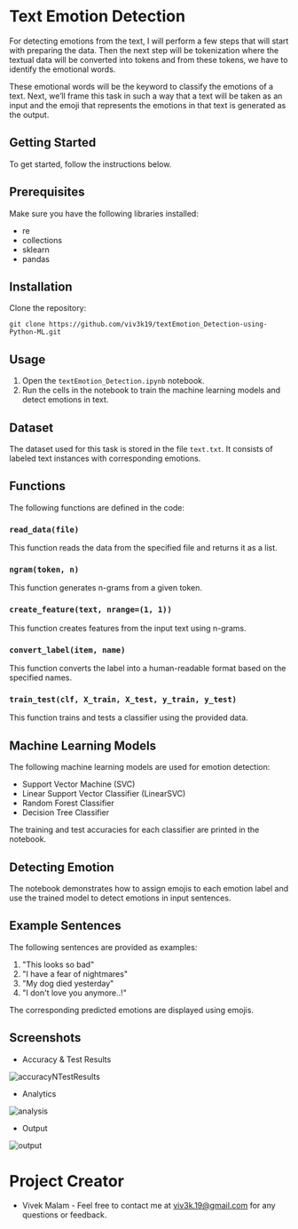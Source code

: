 # Text Emotion Detection

For detecting emotions from the text, I will perform a few steps that will start with preparing the data. Then the next step will be tokenization where the textual data will be converted into tokens and from these tokens, we have to identify the emotional words.

These emotional words will be the keyword to classify the emotions of a text. Next, we’ll frame this task in such a way that a text will be taken as an input and the emoji that represents the emotions in that text is generated as the output.

## Getting Started

To get started, follow the instructions below.

## Prerequisites

Make sure you have the following libraries installed:

- re
- collections
- sklearn
- pandas

## Installation

Clone the repository:
```shell
git clone https://github.com/viv3k19/textEmotion_Detection-using-Python-ML.git
```

## Usage

1. Open the `textEmotion_Detection.ipynb` notebook.
2. Run the cells in the notebook to train the machine learning models and detect emotions in text.

## Dataset

The dataset used for this task is stored in the file `text.txt`. It consists of labeled text instances with corresponding emotions.

## Functions

The following functions are defined in the code:

### `read_data(file)`

This function reads the data from the specified file and returns it as a list.

### `ngram(token, n)`

This function generates n-grams from a given token.

### `create_feature(text, nrange=(1, 1))`

This function creates features from the input text using n-grams.

### `convert_label(item, name)`

This function converts the label into a human-readable format based on the specified names.

### `train_test(clf, X_train, X_test, y_train, y_test)`

This function trains and tests a classifier using the provided data.

## Machine Learning Models

The following machine learning models are used for emotion detection:

- Support Vector Machine (SVC)
- Linear Support Vector Classifier (LinearSVC)
- Random Forest Classifier
- Decision Tree Classifier

The training and test accuracies for each classifier are printed in the notebook.

## Detecting Emotion

The notebook demonstrates how to assign emojis to each emotion label and use the trained model to detect emotions in input sentences.

## Example Sentences

The following sentences are provided as examples:

1. "This looks so bad"
2. "I have a fear of nightmares"
3. "My dog died yesterday"
4. "I don't love you anymore..!"

The corresponding predicted emotions are displayed using emojis.

## Screenshots

* Accuracy & Test Results

![accuracyNTestResults](https://github.com/viv3k19/textEmotion_Detection-using-Python-ML/assets/82309435/24746431-5579-4020-819b-2fbea15d2e7f)

* Analytics

![analysis](https://github.com/viv3k19/textEmotion_Detection-using-Python-ML/assets/82309435/74f6a60e-dbd6-4cc9-a86f-6ae88197a323)

* Output

![output](https://github.com/viv3k19/textEmotion_Detection-using-Python-ML/assets/82309435/06e56e68-b536-4ab9-b3f6-4395c8c3ff3b)

# Project Creator
* Vivek Malam - Feel free to contact me at viv3k.19@gmail.com for any questions or feedback.


